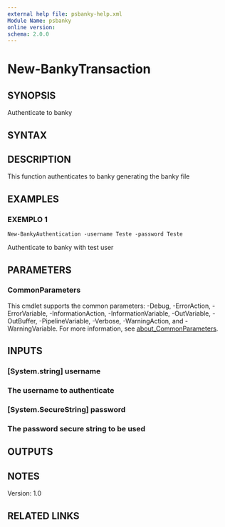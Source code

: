```yaml
---
external help file: psbanky-help.xml
Module Name: psbanky
online version:
schema: 2.0.0
---
```


# New-BankyTransaction

## SYNOPSIS
Authenticate to banky

## SYNTAX

## DESCRIPTION
This function authenticates to banky generating the banky file

## EXAMPLES

### EXEMPLO 1
```
New-BankyAuthentication -username Teste -password Teste
```

Authenticate to banky with test user

## PARAMETERS

### CommonParameters
This cmdlet supports the common parameters: -Debug, -ErrorAction, -ErrorVariable, -InformationAction, -InformationVariable, -OutVariable, -OutBuffer, -PipelineVariable, -Verbose, -WarningAction, and -WarningVariable. For more information, see [about_CommonParameters](http://go.microsoft.com/fwlink/?LinkID=113216).

## INPUTS

### [System.string] username
###     The username to authenticate
### [System.SecureString] password
###     The password secure string to be used
## OUTPUTS

## NOTES
Version: 1.0

## RELATED LINKS
